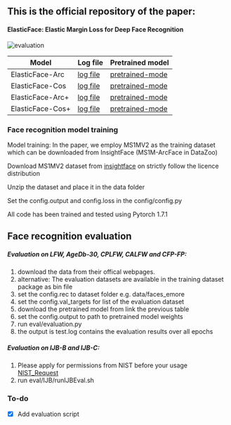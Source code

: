 

## This is the official repository of the paper:
#### ElasticFace: Elastic Margin Loss for Deep Face Recognition

![evaluation](https://raw.githubusercontent.com/fdbtrs/ElasticFace/main/images/margins.png)




| Model  | Log file| Pretrained model|
| ------------- | ------------- |------------- |
| ElasticFace-Arc      |[log file](https://drive.google.com/file/d/1sUiCqBaKsWYj4ul5VbDJnWjqoLJmX-Yv/view?usp=sharing) |[pretrained-mode](https://drive.google.com/drive/folders/1KLuqtHSIQNMk5S7aH2fpnNnsQyMjuE66?usp=sharing) |
| ElasticFace-Cos  |[log file](https://drive.google.com/file/d/16t8ea684TZIe1Z4__d09qr83RxZodh4k/view?usp=sharingg) |[pretrained-mode](https://drive.google.com/drive/folders/1TRmN9FXBPJlHWt5BxnhxP8DIOQ74VuF2?usp=sharing) |
| ElasticFace-Arc+  |[log file](https://drive.google.com/file/d/1s9pyve_bPxlywBQF1Ad7jBpElnrEocsi/view?usp=sharing) |[pretrained-mode](https://drive.google.com/drive/folders/1nKySFrEPR-fxZa8f3kkLryvDNucEUvgX?usp=sharing) |
| ElasticFace-Cos+  |[log file](https://drive.google.com/file/d/1Om2tqcd1DKHKl_4vYQ-1DxPlvW9_08cZ/view?usp=sharing) |[pretrained-mode](https://drive.google.com/drive/folders/1h9e8VVQAp9kpSK6k94zyL7uGTUqXGuHK?usp=sharing) |




### Face recognition  model training 
Model training:
In the paper, we employ MS1MV2 as the training dataset which can be downloaded from InsightFace (MS1M-ArcFace in DataZoo)

Download MS1MV2 dataset from [insightface](https://github.com/deepinsight/insightface/tree/master/recognition/_datasets_) on strictly follow the licence distribution

Unzip the dataset and place it in the data folder

Set the config.output and config.loss in the config/config.py 



All code has been trained and tested using  Pytorch 1.7.1

## Face recognition evaluation
##### Evaluation on LFW, AgeDb-30, CPLFW, CALFW and CFP-FP: 
1. download the data from their offical webpages.
2. alternative: The evaluation datasets are available in the training dataset package as bin file
3. set the config.rec to dataset folder e.g. data/faces_emore
4. set the config.val_targets for list of the evaluation dataset
5. download the pretrained model from link the previous table
6. set the config.output to path to pretrained model weights
7. run eval/evaluation.py
8. the output is test.log contains the evaluation results over all epochs

##### Evaluation on IJB-B and IJB-C: 

1. Please apply for permissions from NIST before your usage [NIST_Request](https://nigos.nist.gov/datasets/ijbc/request)
2. run eval/IJB/runIJBEval.sh
### To-do 
- [x] Add evaluation script 
